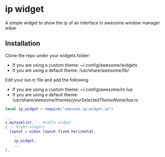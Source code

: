 # ip widget
A simple widget to show the ip of an interface in awesome window manager wibar

## Installation

Clone the repo under your widgets folder: 
  - If you are using a custom theme: ~/.config/awesome/widgets
  - If you are using a default theme: /usr/share/awesome/lib/

Edit your _lua.rc_ file and add the following
  - If you are using a custom theme: ~/.config/awesome/rc.lua
  - If you are using a default theme: /usr/share/awesome/themes/_yourSelectedThemeName_/lua.rc

```lua
local ip_widget = require("awesome-ip-widget.ip")

...
s.mytasklist, -- Middle widget
{ -- Right widgets
  layout = wibox.layout.fixed.horizontal,
	...
	ip_widget,
	...
},
```
